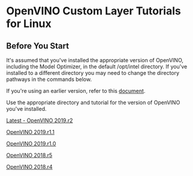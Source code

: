 # OpenVINO Custom Layer Tutorials for Linux


## Before You Start
It's assumed that you've installed the appropriate version of OpenVINO, including the Model Optimizer, in the default /opt/intel directory.  If you've installed to a different directory you may need to change the directory pathways in the commands below.

If you're using an earlier version, refer to this [document](./README.md). 

Use the appropriate directory and tutorial for the version of OpenVINO you've installed.

[Latest - OpenVINO 2019.r2](https://github.com/david-drew/OpenVINO-Custom-Layers/tree/master/2019.r2.0/README.md)

[OpenVINO 2019.r1.1](https://github.com/david-drew/OpenVINO-Custom-Layers/tree/master/2019.r1.1/README.md)

[OpenVINO 2019.r1.0](https://github.com/david-drew/OpenVINO-Custom-Layers/tree/master/2019.r1.0/README.md)

[OpenVINO 2018.r5](https://github.com/david-drew/OpenVINO-Custom-Layers/tree/master/2018.r5/README.md)

[OpenVINO 2018.r4](https://github.com/david-drew/OpenVINO-Custom-Layers/tree/master/2018.r4/README.md)